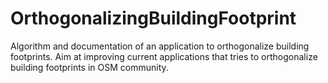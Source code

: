 # OrthogonalizingBuildingFootprint
Algorithm and documentation of an application to orthogonalize building footprints.
Aim at improving current applications that tries to orthogonalize building footprints in OSM community.
